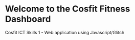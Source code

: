Welcome to the Cosfit Fitness Dashboard
=========================

Cosfit ICT Skills 1 - Web application using Javascript/Glitch
